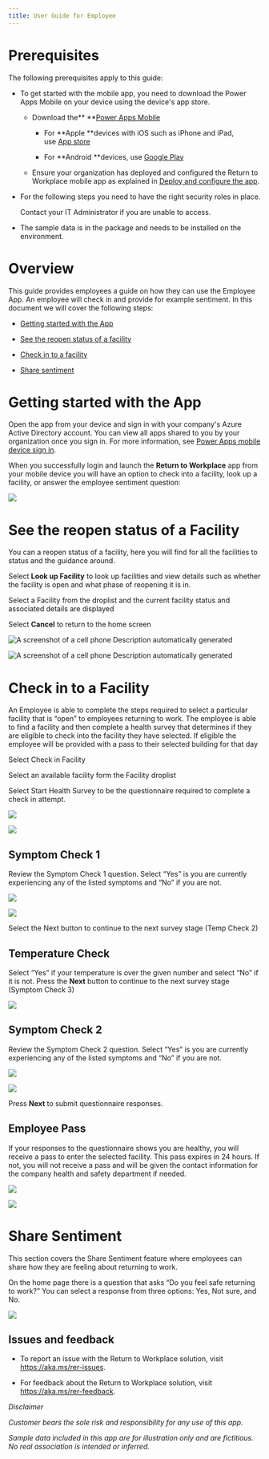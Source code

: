 ```yaml
---
title: User Guide for Employee
---
```


# Prerequisites

The following prerequisites apply to this guide:

-   To get started with the mobile app, you need to download the Power Apps
    Mobile on your device using the device's app store.

    -   Download the** **[Power Apps
        Mobile](https://powerapps.microsoft.com/downloads)

        -   For **Apple **devices with iOS such as iPhone and iPad, use [App
            store](https://aka.ms/powerappsios)

        -   For **Android **devices, use [Google
            Play](https://aka.ms/powerappsandroid)

    -   Ensure your organization has deployed and configured the Return to Workplace
        mobile app as explained in [Deploy and configure the
        app](https://docs.microsoft.com/en-us/powerapps/sample-apps/emergency-response/deploy-configure).

-   For the following steps you need to have the right security roles in place.

    Contact your IT Administrator if you are unable to access.

-   The sample data is in the package and needs to be installed on the
    environment.

# Overview

This guide provides employees a guide on how they can use the Employee App. An employee will check in and provide for example sentiment. In this
document we will cover the following steps:

-   [Getting started with the App](#Getting-started-with-the-App)

-   [See the reopen status of a facility](#See-the-reopen-status-of-a-facility)

-   [Check in to a facility](#Check-in-to-a-facility)

-   [Share sentiment](#Share-sentiment)

# Getting started with the App

Open the app from your device and sign in with your company's Azure Active
Directory account. You can view all apps shared to you by your organization once
you sign in. For more information, see [Power Apps mobile device sign
in](https://docs.microsoft.com/en-us/powerapps/user/run-app-client#open-power-apps-and-sign-in).

When you successfully login and launch the **Return to Workplace** app from your mobile
device you will have an option to check into a facility, look up a facility, or
answer the employee sentiment question:

![](media/employee-welcome.png)

# See the reopen status of a Facility

You can a reopen status of a facility, here you will find for all the facilities
to status and the guidance around.

Select **Look up Facility** to look up facilities and view details such
as whether the facility is open and what phase of reopening it is in.

Select a Facility from the droplist and the current facility status and
associated details are displayed

Select <b>Cancel</b> to return to the home screen

![A screenshot of a cell phone Description automatically generated](media/employee-facility-details.png)

![A screenshot of a cell phone Description automatically generated](media/employee-facility-list.png)

# Check in to a Facility

An Employee is able to complete the steps required to select a particular
facility that is “open” to employees returning to work. The employee is able to
find a facility and then complete a health survey that determines if they are
eligible to check into the facility they have selected. If eligible the employee
will be provided with a pass to their selected building for that day

Select Check in Facility

Select an available facility form the Facility droplist

Select Start Health Survey to be the questionnaire required to complete
a check in attempt.

![](media/employee-start-survey.png)

![](media/employee-facility-droplist.png)

## Symptom Check 1

Review the Symptom Check 1 question. Select “Yes” is you are currently
experiencing any of the listed symptoms and “No” if you are not.

![](media/employee-symptom-check-1-no.png)

![](media/employee-symptom-check-1-yes.png)

Select the Next button to continue to the next survey stage (Temp Check
2)

## Temperature Check

Select “Yes” if your temperature is over the given number and select
“No” if it is not. Press the **Next** button to continue to the next survey
stage (Symptom Check 3)

![](media/employee-temperature-check.png)

## Symptom Check 2

Review the Symptom Check 2 question. Select “Yes” is you are currently
experiencing any of the listed symptoms and “No” if you are not.

![](media/employee-symptom-check-2-no.png)

![](media/employee-symptom-check-2-yes.png)

Press **Next** to submit questionnaire responses.

## Employee Pass

If your responses to the questionnaire shows you are healthy, you will receive a
pass to enter the selected facility. This pass expires in 24 hours. If not, you
will not receive a pass and will be given the contact information for the
company health and safety department if needed.

![](media/employee-pass.png)

![](media/employee-pass-negative.png)

# Share Sentiment

This section covers the Share Sentiment feature where employees can share how
they are feeling about returning to work.

On the home page there is a question that asks “Do you feel safe returning to
work?” You can select a response from three options: Yes, Not sure, and No.

![](media/employee-share-sentiment.png)

## Issues and feedback

- To report an issue with the Return to Workplace solution, visit <https://aka.ms/rer-issues>.

- For feedback about the Return to Workplace solution, visit <https://aka.ms/rer-feedback>.


*Disclaimer*

*Customer bears the sole risk and responsibility for any use of this app.*

*Sample data included in this app are for illustration only and are fictitious.
No real association is intended or inferred.*

